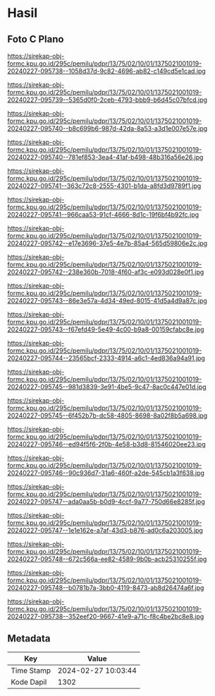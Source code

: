 # Hasil

## Foto C Plano

https://sirekap-obj-formc.kpu.go.id/295c/pemilu/pdpr/13/75/02/10/01/1375021001019-20240227-095738--1058d37d-9c82-4696-ab82-c149cd5e1cad.jpg

https://sirekap-obj-formc.kpu.go.id/295c/pemilu/pdpr/13/75/02/10/01/1375021001019-20240227-095739--5365d0f0-2ceb-4793-bbb9-b6d45c07bfcd.jpg

https://sirekap-obj-formc.kpu.go.id/295c/pemilu/pdpr/13/75/02/10/01/1375021001019-20240227-095740--b8c699b6-987d-42da-8a53-a3d1e007e57e.jpg

https://sirekap-obj-formc.kpu.go.id/295c/pemilu/pdpr/13/75/02/10/01/1375021001019-20240227-095740--781ef853-3ea4-41af-b498-48b316a56e26.jpg

https://sirekap-obj-formc.kpu.go.id/295c/pemilu/pdpr/13/75/02/10/01/1375021001019-20240227-095741--363c72c8-2555-4301-b1da-a8fd3d9789f1.jpg

https://sirekap-obj-formc.kpu.go.id/295c/pemilu/pdpr/13/75/02/10/01/1375021001019-20240227-095741--966caa53-91cf-4666-8d1c-19f6bf4b92fc.jpg

https://sirekap-obj-formc.kpu.go.id/295c/pemilu/pdpr/13/75/02/10/01/1375021001019-20240227-095742--e17e3696-37e5-4e7b-85a4-565d59806e2c.jpg

https://sirekap-obj-formc.kpu.go.id/295c/pemilu/pdpr/13/75/02/10/01/1375021001019-20240227-095742--238e360b-7018-4f60-af3c-e093d028e0f1.jpg

https://sirekap-obj-formc.kpu.go.id/295c/pemilu/pdpr/13/75/02/10/01/1375021001019-20240227-095743--86e3e57a-4d34-49ed-8015-41d5a4d9a87c.jpg

https://sirekap-obj-formc.kpu.go.id/295c/pemilu/pdpr/13/75/02/10/01/1375021001019-20240227-095743--f67efd49-5e49-4c00-b9a8-00159cfabc8e.jpg

https://sirekap-obj-formc.kpu.go.id/295c/pemilu/pdpr/13/75/02/10/01/1375021001019-20240227-095744--23565bcf-2333-4914-a6c1-4ed836a94a91.jpg

https://sirekap-obj-formc.kpu.go.id/295c/pemilu/pdpr/13/75/02/10/01/1375021001019-20240227-095745--981d3839-3e91-4be5-9c47-8ac0c447e01d.jpg

https://sirekap-obj-formc.kpu.go.id/295c/pemilu/pdpr/13/75/02/10/01/1375021001019-20240227-095745--6f452b7b-dc58-4805-8698-8a02f8b5a698.jpg

https://sirekap-obj-formc.kpu.go.id/295c/pemilu/pdpr/13/75/02/10/01/1375021001019-20240227-095746--ed94f5f6-2f0b-4e58-b3d8-81546020ee23.jpg

https://sirekap-obj-formc.kpu.go.id/295c/pemilu/pdpr/13/75/02/10/01/1375021001019-20240227-095746--90c936d7-31a6-460f-a2de-545cb1a3f638.jpg

https://sirekap-obj-formc.kpu.go.id/295c/pemilu/pdpr/13/75/02/10/01/1375021001019-20240227-095747--ada0aa5b-b0d9-4ccf-9a77-750d66e8285f.jpg

https://sirekap-obj-formc.kpu.go.id/295c/pemilu/pdpr/13/75/02/10/01/1375021001019-20240227-095747--1e1e162e-a7af-43d3-b876-ad0c6a203005.jpg

https://sirekap-obj-formc.kpu.go.id/295c/pemilu/pdpr/13/75/02/10/01/1375021001019-20240227-095748--672c566a-ee82-4589-9b0b-acb25310255f.jpg

https://sirekap-obj-formc.kpu.go.id/295c/pemilu/pdpr/13/75/02/10/01/1375021001019-20240227-095748--b0781b7a-3bb0-4119-8473-ab8d26474a6f.jpg

https://sirekap-obj-formc.kpu.go.id/295c/pemilu/pdpr/13/75/02/10/01/1375021001019-20240227-095738--352eef20-9667-41e9-a71c-f8c4be2bc8e8.jpg


## Metadata

| Key        | Value               |
| ---------- | ------------------- |
| Time Stamp | 2024-02-27 10:03:44 |
| Kode Dapil | 1302                |



